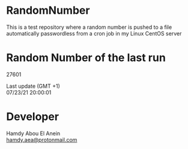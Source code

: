 # RandomNumber    
This is a test repository where a random number is pushed to a file automatically passwordless from a cron job in my Linux CentOS server    
# Random Number of the last run   
27601
      
Last update (GMT +1)    
07/23/21 20:00:01
# Developer    
Hamdy Abou El Anein   
hamdy.aea@protonmail.com
